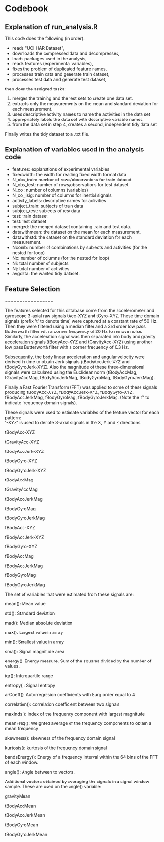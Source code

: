 # Codebook

## Explanation of run_analysis.R
This code does the following (in order):
* reads "UCI HAR Dataset",
* downloads the compressed data and decompresses,
* loads packages used in the analysis,
* reads features (experimental variables),
* fixes the problem of duplicated feature names,
* processes train data and generate train dataset,
* processes test data and generate test dataset,

then does the assigned tasks:
1. merges the training and the test sets to create one data set.
2. extracts only the measurements on the mean and standard deviation for each measurement.
3. uses descriptive activity names to name the activities in the data set
4. appropriately labels the data set with descriptive variable names.
5. from the data set in step 4, creates a second, independent tidy data set 

Finally writes the tidy dataset to a .txt file.

## Explanation of variables used in the analysis code 
* features: explanations of experimental variables
* fixedwidth: the width for reading fixed width format data
* N_obs_train: number of rows/observations for train dataset
* N_obs_test: number of rows/observations for test dataset
* N_col: number of columns (variables)
* N_col_isig: number of columns for inertial signals
* activity_labels: descriptive names for activities
* subject_train: subjects of train data
* subject_test: subjects of test data
* test: train dataset
* test: test dataset
* merged: the merged dataset containing train and test data. 
* datawithmean: the dataset on the mean for each measurement.
* datawithstd: the dataset on the standard deviation for each measurement.
* Ncomb: number of combinations by subjects and activities (for the nested for loop)
* Nc: number of columns (for the nested for loop)
* Ni: total number of subjects
* Nj: total number of activities
* avgdata: the wanted tidy dataset.

## Feature Selection 
=================

The features selected for this database come from the accelerometer and gyroscope 3-axial raw signals tAcc-XYZ and tGyro-XYZ. These time domain signals (prefix 't' to denote time) were captured at a constant rate of 50 Hz. Then they were filtered using a median filter and a 3rd order low pass Butterworth filter with a corner frequency of 20 Hz to remove noise. Similarly, the acceleration signal was then separated into body and gravity acceleration signals (tBodyAcc-XYZ and tGravityAcc-XYZ) using another low pass Butterworth filter with a corner frequency of 0.3 Hz. 

Subsequently, the body linear acceleration and angular velocity were derived in time to obtain Jerk signals (tBodyAccJerk-XYZ and tBodyGyroJerk-XYZ). Also the magnitude of these three-dimensional signals were calculated using the Euclidean norm (tBodyAccMag, tGravityAccMag, tBodyAccJerkMag, tBodyGyroMag, tBodyGyroJerkMag). 

Finally a Fast Fourier Transform (FFT) was applied to some of these signals producing fBodyAcc-XYZ, fBodyAccJerk-XYZ, fBodyGyro-XYZ, fBodyAccJerkMag, fBodyGyroMag, fBodyGyroJerkMag. (Note the 'f' to indicate frequency domain signals). 

These signals were used to estimate variables of the feature vector for each pattern:  
'-XYZ' is used to denote 3-axial signals in the X, Y and Z directions.

tBodyAcc-XYZ

tGravityAcc-XYZ

tBodyAccJerk-XYZ

tBodyGyro-XYZ

tBodyGyroJerk-XYZ

tBodyAccMag

tGravityAccMag

tBodyAccJerkMag

tBodyGyroMag

tBodyGyroJerkMag

fBodyAcc-XYZ

fBodyAccJerk-XYZ

fBodyGyro-XYZ

fBodyAccMag

fBodyAccJerkMag

fBodyGyroMag

fBodyGyroJerkMag

The set of variables that were estimated from these signals are: 

mean(): Mean value

std(): Standard deviation

mad(): Median absolute deviation 

max(): Largest value in array

min(): Smallest value in array

sma(): Signal magnitude area

energy(): Energy measure. Sum of the squares divided by the number of values. 

iqr(): Interquartile range 

entropy(): Signal entropy

arCoeff(): Autorregresion coefficients with Burg order equal to 4

correlation(): correlation coefficient between two signals

maxInds(): index of the frequency component with largest magnitude

meanFreq(): Weighted average of the frequency components to obtain a mean frequency

skewness(): skewness of the frequency domain signal 

kurtosis(): kurtosis of the frequency domain signal 

bandsEnergy(): Energy of a frequency interval within the 64 bins of the FFT of each window.

angle(): Angle between to vectors.

Additional vectors obtained by averaging the signals in a signal window sample. These are used on the angle() variable:

gravityMean

tBodyAccMean

tBodyAccJerkMean

tBodyGyroMean

tBodyGyroJerkMean

